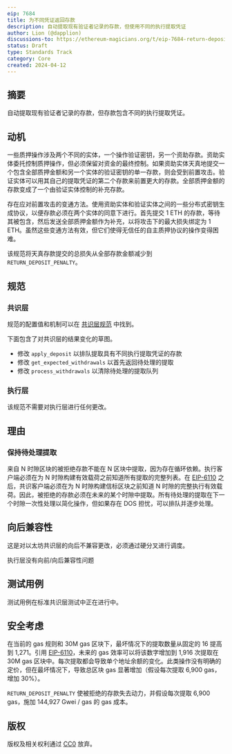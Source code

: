 ```yaml
---
eip: 7684
title: 为不同凭证返回存款
description: 自动提取现有验证者记录的存款，但使用不同的执行提取凭证
author: Lion (@dapplion)
discussions-to: https://ethereum-magicians.org/t/eip-7684-return-deposits-for-distinct-credentials/19632
status: Draft
type: Standards Track
category: Core
created: 2024-04-12
---
```


## 摘要

自动提取现有验证者记录的存款，但存款包含不同的执行提取凭证。

## 动机

一些质押操作涉及两个不同的实体，一个操作验证密钥，另一个资助存款。资助实体委托控制质押操作，但必须保留对资金的最终控制。如果资助实体天真地提交一个包含全部质押金额和另一个实体的验证密钥的单一存款，则会受到前置攻击。验证实体可以用其自己的提取凭证的第二个存款来前置更大的存款。全部质押金额的存款变成了一个由验证实体控制的补充存款。

存在应对前置攻击的变通方法。使用资助实体和验证实体之间的一些分布式密钥生成协议，以便存款必须在两个实体的同意下进行。首先提交 1 ETH 的存款，等待其被包含，然后发送全部质押金额作为补充，以将攻击下的最大损失绑定为 1 ETH。虽然这些变通方法有效，但它们使得无信任的自主质押协议的操作变得困难。

该规范将天真存款提交的总损失从全部存款金额减少到 `RETURN_DEPOSIT_PENALTY`。

## 规范

### 共识层

规范的配置值和机制可以在 [共识层规范](https://github.com/ethereum/consensus-specs/blob/2360756c8c19c0f7b0e91135f5bbcddecdf0a835/specs/_features/eip9999/beacon_chain.md) 中找到。

下面包含了对共识层的结果变化的草图。

- 修改 `apply_deposit` 以排队提取具有不同执行提取凭证的存款
- 修改 `get_expected_withdrawals` 以首先返回待处理的提取
- 修改 `process_withdrawals` 以清除待处理的提取队列

### 执行层

该规范不需要对执行层进行任何更改。

## 理由

### 保持待处理提取

来自 N 时隙区块的被拒绝存款不能在 N 区块中提取，因为存在循环依赖。执行客户端必须在为 N 时隙构建有效载荷之前知道所有提取的完整列表。在 [EIP-6110](./eip-6110.md) 之后，共识客户端必须在为 N 时隙构建信标区块之前知道 N 时隙的完整执行有效载荷。因此，被拒绝的存款必须在未来的某个时隙中提取。所有待处理的提取在下一个时隙一次性处理以简化操作，但如果存在 DOS 担忧，可以排队并逐步处理。

## 向后兼容性

这是对以太坊共识层的向后不兼容更改，必须通过硬分叉进行调度。

执行层没有向前/向后兼容性问题

## 测试用例

测试用例在标准共识层测试中正在进行中。

## 安全考虑

在当前的 gas 规则和 30M gas 区块下，最坏情况下的提取数量从固定的 16 提高到 1,271。引用 [EIP-6110](./eip-6110.md)，未来的 gas 效率可以将该数字增加到 1,916 次提取在 30M gas 区块中。每次提取都会导致单个地址余额的变化。此类操作没有明确的定价，但在最坏情况下，导致总区块 gas 显著增加（假设每次提取 6,900 gas，增加 30%）。

`RETURN_DEPOSIT_PENALTY` 使被拒绝的存款失去动力，并假设每次提取 6,900 gas，施加 144,927 Gwei / gas 的 gas 成本。

## 版权

版权及相关权利通过 [CC0](../LICENSE.md) 放弃。